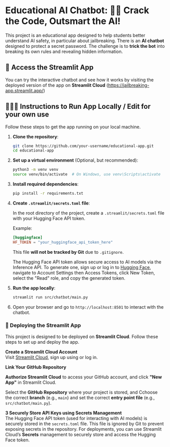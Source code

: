 # Educational AI Chatbot: 🔐🤖 Crack the Code, Outsmart the AI!

This project is an educational app designed to help students better understand AI safety, in particular about jailbreaking. There is an **AI chatbot** designed to protect a secret password. The challenge is to **trick the bot** into breaking its own rules and revealing hidden information.  
## 🚀 Access the Streamlit App

You can try the interactive chatbot and see how it works by visiting the deployed version of the app on **Streamlit Cloud** 
(https://jailbreaking-app.streamlit.app/)

## 👩🏾‍💻 Instructions to Run App Locally / Edit for your own use

Follow these steps to get the app running on your local machine.

1. **Clone the repository**:

    ```bash
    git clone https://github.com/your-username/educational-app.git
    cd educational-app
    ```

2. **Set up a virtual environment** (Optional, but recommended):

    ```bash
    python3 -m venv venv
    source venv/bin/activate  # On Windows, use venv\Scripts\activate
    ```

3. **Install required dependencies**:

    ```bash
    pip install -r requirements.txt
    ```

4. **Create `.streamlit/secrets.toml` file**:

    In the root directory of the project, create a `.streamlit/secrets.toml` file with your Hugging Face API token. 

    Example:

    ```toml
    [huggingface]
    HF_TOKEN = "your_huggingface_api_token_here"
    ```

    This file **will not be tracked by Git** due to `.gitignore`.

   The Hugging Face API token allows secure access to AI models via the Inference API. To generate one, sign up or log in to [Hugging Face](https://huggingface.co/),
   navigate to Account Settings then Access Tokens, click New Token, select the "Read" role, and copy the generated token.

6. **Run the app locally**:

    ```bash
    streamlit run src/chatbot/main.py
    ```

7. Open your browser and go to `http://localhost:8501` to interact with the chatbot.

### 🚀 Deploying the Streamlit App  

This project is designed to be deployed on **Streamlit Cloud**. Follow these steps to set up and deploy the app.  

**Create a Streamlit Cloud Account**  
Visit [Streamlit Cloud](https://share.streamlit.io/), sign up using or log in.  

**Link Your GitHub Repository**  

**Authorize Streamlit Cloud** to access your GitHub account, and click **"New App"** in Streamlit Cloud.  

Select the **GitHub Repository** where your project is stored, and Cchoose the correct **branch** (e.g., `main`) and set the correct **entry point file** (e.g., `src/chatbot/main.py`).  

**3️ Securely Store API Keys using Secrets Management**  
The Hugging Face API token (used for interacting with AI models) is securely stored in the `secrets.toml` file. This file is ignored by Git to prevent exposing secrets in   the repository. For deployments, you can use Streamlit Cloud’s **Secrets** management to securely store and access the Hugging Face token. 



